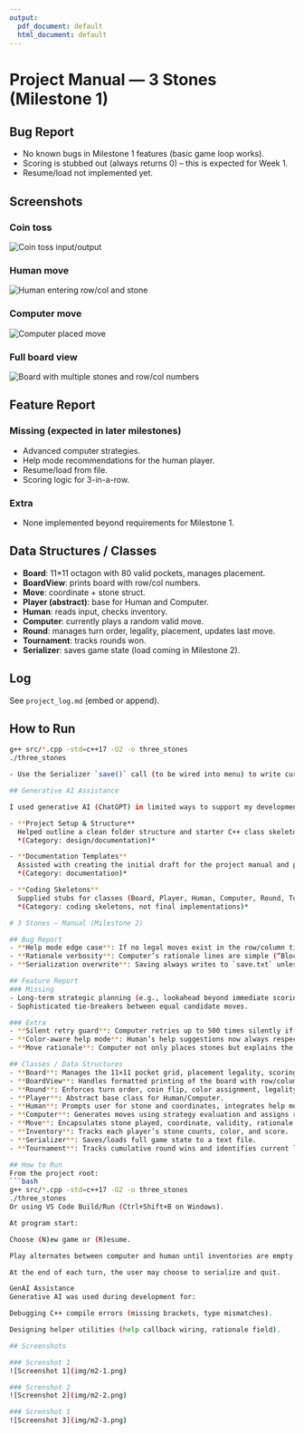 ```yaml
---
output:
  pdf_document: default
  html_document: default
---
```

# Project Manual — 3 Stones (Milestone 1)

## Bug Report
- No known bugs in Milestone 1 features (basic game loop works).
- Scoring is stubbed out (always returns 0) – this is expected for Week 1.
- Resume/load not implemented yet.

## Screenshots

### Coin toss
![Coin toss input/output](screenshots/coin-toss.png)

### Human move
![Human entering row/col and stone](screenshots/human_input.png)

### Computer move
![Computer placed move](screenshots/computer-move.png)

### Full board view
![Board with multiple stones and row/col numbers](screenshots/computer-move.png)


## Feature Report
### Missing (expected in later milestones)
- Advanced computer strategies.
- Help mode recommendations for the human player.
- Resume/load from file.
- Scoring logic for 3-in-a-row.


### Extra
- None implemented beyond requirements for Milestone 1.

## Data Structures / Classes
- **Board**: 11×11 octagon with 80 valid pockets, manages placement.
- **BoardView**: prints board with row/col numbers.
- **Move**: coordinate + stone struct.
- **Player (abstract)**: base for Human and Computer.
- **Human**: reads input, checks inventory.
- **Computer**: currently plays a random valid move.
- **Round**: manages turn order, legality, placement, updates last move.
- **Tournament**: tracks rounds won.
- **Serializer**: saves game state (load coming in Milestone 2).

## Log
See `project_log.md` (embed or append).

## How to Run
```bash
g++ src/*.cpp -std=c++17 -O2 -o three_stones
./three_stones

- Use the Serializer `save()` call (to be wired into menu) to write current state to a text file per the required format.

## Generative AI Assistance

I used generative AI (ChatGPT) in limited ways to support my development process:

- **Project Setup & Structure**  
  Helped outline a clean folder structure and starter C++ class skeletons to save time getting organized.  
  *(Category: design/documentation)*

- **Documentation Templates**  
  Assisted with creating the initial draft for the project manual and project log format.  
  *(Category: documentation)*

- **Coding Skeletons**  
  Supplied stubs for classes (Board, Player, Human, Computer, Round, Tournament, Serializer) so I could focus on filling in logic.  
  *(Category: coding skeletons, not final implementations)*

# 3 Stones — Manual (Milestone 2)

## Bug Report
- **Help mode edge case**: If no legal moves exist in the row/column tied to the opponent’s last move, the system may still attempt to suggest one before falling back. This does not break the game but can produce “Help not available” occasionally.
- **Rationale verbosity**: Computer’s rationale lines are simple (“Blocking opponent 3-in-a-row”) and may not always cover all scoring subtleties.
- **Serialization overwrite**: Saving always writes to `save.txt` unless another filename is hardcoded; no overwrite prompt is given.

## Feature Report
### Missing
- Long-term strategic planning (e.g., lookahead beyond immediate scoring opportunities).
- Sophisticated tie-breakers between equal candidate moves.

### Extra
- **Silent retry guard**: Computer retries up to 500 times silently if an illegal move is generated, preventing console spam.
- **Color-aware help mode**: Human’s help suggestions now always respect the human’s assigned color.
- **Move rationale**: Computer not only places stones but explains the strategy used.

## Classes / Data Structures
- **Board**: Manages the 11×11 pocket grid, placement legality, scoring windows.
- **BoardView**: Handles formatted printing of the board with row/column labels.
- **Round**: Enforces turn order, coin flip, color assignment, legality rules, move application.
- **Player**: Abstract base class for Human/Computer.
- **Human**: Prompts user for stone and coordinates, integrates help mode (`H`).
- **Computer**: Generates moves using strategy evaluation and assigns rationale.
- **Move**: Encapsulates stone played, coordinate, validity, rationale string.
- **Inventory**: Tracks each player’s stone counts, color, and score.
- **Serializer**: Saves/loads full game state to a text file.
- **Tournament**: Tracks cumulative round wins and identifies current leader.

## How to Run
From the project root:
```bash
g++ src/*.cpp -std=c++17 -O2 -o three_stones
./three_stones
Or using VS Code Build/Run (Ctrl+Shift+B on Windows).

At program start:

Choose (N)ew game or (R)esume.

Play alternates between computer and human until inventories are empty.

At the end of each turn, the user may choose to serialize and quit.

GenAI Assistance
Generative AI was used during development for:

Debugging C++ compile errors (missing brackets, type mismatches).

Designing helper utilities (help callback wiring, rationale field).

## Screenshots

### Screnshot 1
![Screenshot 1](img/m2-1.png)

### Screnshot 2
![Screenshot 2](img/m2-2.png)

### Screnshot 1
![Screenshot 3](img/m2-3.png)